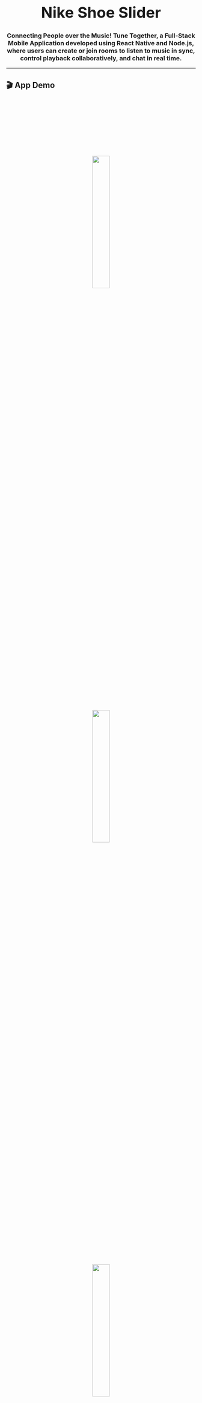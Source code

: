 <h1 align="center" style="font-size:40px;">Nike Shoe Slider</h1>
<h3 align="center">Connecting People over the Music! Tune Together, a Full-Stack Mobile Application developed using React Native and Node.js, where users can create or join rooms to listen to music in sync, control playback collaboratively, and chat in real time.</h3>

---

## 🎬 App Demo

<p align="center">
  <img src="./outputs/1.png" width="30%" style="margin: 150px;" />
  <img src="./outputs/2.png" width="30%" style="margin: 150px;" />
  <img src="./outputs/3.png" width="30%" style="margin: 150px;" />
</p>

<p align="center">
  <img src="./outputs/4.png" width="30%" style="margin: 150px;" />
  <img src="./outputs/5.png" width="30%" style="margin: 150px;" />
  <img src="./outputs/6.png" width="30%" style="margin: 150px;" />
</p>

<p align="center">
  <img src="./outputs/7.png" width="30%" style="margin: 150px;" />
  <img src="./outputs/8.png" width="30%" style="margin: 150px;" />
  <img src="./outputs/9.png" width="30%" style="margin: 150px;" />
</p>

<p align="center">
  <img src="./outputs/10.png" width="30%" style="margin: 150px;" />
  <img src="./outputs/11.png" width="30%" style="margin: 150px;" />
  <img src="./outputs/12.png" width="30%" style="margin: 150px;" />
</p>

<p align="center">
  <img src="./outputs/13.png" width="30%" style="margin: 150px;" />
  <img src="./outputs/14.png" width="30%" style="margin: 150px;" />
  <img src="./outputs/15.png" width="30%" style="margin: 150px;" />
</p>

<p align="center">
  <img src="./outputs/16.png" width="30%" style="margin: 150px;" />
  <img src="./outputs/17.png" width="30%" style="margin: 150px;" />
  <img src="./outputs/18.png" width="30%" style="margin: 150px;" />
</p>

<p align="center">
  <img src="./outputs/19.png" width="30%" style="margin: 150px;" />
  <img src="./outputs/20.png" width="30%" style="margin: 150px;" />
  <img src="./outputs/21.png" width="30%" style="margin: 150px;" />
</p>

<p align="center">
  <img src="./outputs/22.png" width="30%" style="margin: 150px;" />
  <img src="./outputs/23.png" width="30%" style="margin: 150px;" />
  <img src="./outputs/24.png" width="30%" style="margin: 150px;" />
</p>

<p align="center">
  <img src="./outputs/25.png" width="30%" style="margin: 150px;" />
  <img src="./outputs/26.png" width="30%" style="margin: 150px;" />
  <img src="./outputs/27.png" width="30%" style="margin: 150px;" />
</p>

<p align="center">
  <img src="./outputs/28.png" width="30%" style="margin: 150px;" />
  <img src="./outputs/29.png" width="30%" style="margin: 150px;" />
  <img src="./outputs/30.png" width="30%" style="margin: 150px;" />
</p>

<p align="center">
  <img src="./outputs/31.png" width="30%" style="margin: 150px;" />
  <img src="./outputs/32.png" width="30%" style="margin: 150px;" />
  <img src="./outputs/33.png" width="30%" style="margin: 150px;" />
</p>

<p align="center">
  <img src="./outputs/34.png" width="30%" style="margin: 150px;" />
  <img src="./outputs/35.png" width="30%" style="margin: 150px;" />
  <img src="./outputs/36.png" width="30%" style="margin: 150px;" />
</p>

<p align="center">
  <img src="./outputs/37.png" width="30%" style="margin: 150px;" />
  <img src="./outputs/38.png" width="30%" style="margin: 150px;" />
  <img src="./outputs/39.png" width="30%" style="margin: 150px;" />
</p>

<p align="center">
  <img src="./outputs/40.png" width="30%" style="margin: 150px;" />
  <img src="./outputs/41.png" width="30%" style="margin: 150px;" />
  <img src="./outputs/42.png" width="30%" style="margin: 150px;" />
</p>

<p align="center">
  <img src="./outputs/43.png" width="30%" style="margin: 150px;" />
  <img src="./outputs/44.png" width="30%" style="margin: 150px;" />
  <img src="./outputs/45.png" width="30%" style="margin: 150px;" />
</p>

<p align="center">
  <img src="./outputs/46.png" width="30%" style="margin: 150px;" />
  <img src="./outputs/47.png" width="30%" style="margin: 150px;" />
  <img src="./outputs/48.png" width="30%" style="margin: 150px;" />
</p>

---

## 📂 Folder Structure

tune-together:
1. screens # 📱 React Native frontend screens
2. assets # 🧠 Image, JSON, Video Assets
3. outputs # 🧪 App Working Screens

---


## 🧰 Tech Stack

### 💻 Frontend (visible/)
- React Native Expo SDK 53
- Firebase Cloud Messaging (v1)
- Expo Secure Storage + Biometrics
- EAS Build system

### 🔧 Backend (invisible/)
- Node.js + Express.js
- MongoDB + Vector Search
- Gemini Pro 2.5 LLM (via Vertex AI)

---

### Clone the repo
```bash
git clone https://github.com/nryadav18/tunetogether.git
cd tunetogether
```

### Installation
```bash
cd visible
npm install
```
### Running the Frontend
```bash
npx expo start -c
```
